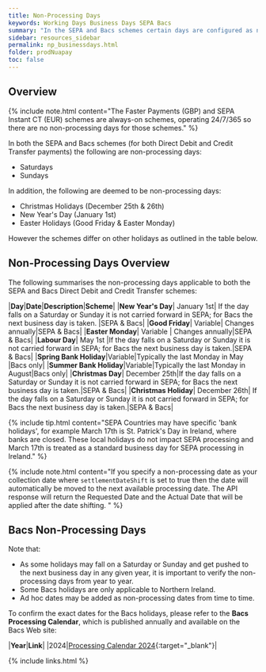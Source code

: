```yaml
---
title: Non-Processing Days
keywords: Working Days Business Days SEPA Bacs
summary: "In the SEPA and Bacs schemes certain days are configured as non-working or non-business days. On these days no payment or mandate processing is carried out. This section gives some extra details on these non-processing days."
sidebar: resources_sidebar
permalink: np_businessdays.html
folder: prodNuapay
toc: false
---
```


## Overview

{% include note.html content="The Faster Payments (GBP) and SEPA Instant CT (EUR) schemes are always-on schemes, operating 24/7/365 so there are no non-processing days for those schemes." %}


In both the SEPA and Bacs schemes (for both Direct Debit and Credit Transfer payments) the following are non-processing days:

* Saturdays
* Sundays

In addition, the following are deemed to be non-processing days:

* Christmas Holidays (December 25th & 26th)
* New Year's Day (January 1st)
* Easter Holidays (Good Friday & Easter Monday)

However the schemes differ on other holidays as outlined in the table below.

## Non-Processing Days Overview

The following summarises the non-processing days applicable to both the SEPA and Bacs Direct Debit and Credit Transfer schemes:

|**Day**|**Date**|**Description**|**Scheme**|
|**New Year's Day**| January 1st| If the day falls on a Saturday or Sunday it is not carried forward in SEPA; for Bacs the next business day is taken. |SEPA & Bacs|
|**Good Friday**| Variable| Changes annually|SEPA & Bacs|
|**Easter Monday**| Variable | Changes annually|SEPA & Bacs|
|**Labour Day**| May 1st |If the day falls on a Saturday or Sunday it is not carried forward in SEPA; for Bacs the next business day is taken.|SEPA & Bacs|
|**Spring Bank Holiday**|Variable|Typically the last Monday in May |Bacs only|
|**Summer Bank Holiday**|Variable|Typically the last Monday in August|Bacs only|
|**Christmas Day**| December 25th|If the day falls on a Saturday or Sunday it is not carried forward in SEPA; for Bacs the next business day is taken.|SEPA & Bacs|
|**Christmas Holiday**| December 26th| If the day falls on a Saturday or Sunday it is not carried forward in SEPA; for Bacs the next business day is taken.|SEPA & Bacs|

{% include tip.html content="SEPA Countries may have specific 'bank holidays', for example March 17th is St. Patrick's Day in Ireland, where banks are closed. These local holidays do not impact SEPA processing and March 17th is treated as a standard business day for SEPA processing in Ireland." %}

{% include note.html content="If you specify a non-processing date as your collection date where `settlementDateShift` is set to true then the date will automatically be moved to the next available processing date. The API response will return the Requested Date and the Actual Date that will be applied after the date shifting. " %}

## Bacs Non-Processing Days

Note that:
* As some holidays may fall on a Saturday or Sunday and get pushed to the next business day in any given year, it is important to verify the non-processing days from year to year.
* Some Bacs holidays are only applicable to Northern Ireland.
* Ad hoc dates may be added as non-processing dates from time to time.

To confirm the exact dates for the Bacs holidays, please refer to the **Bacs Processing Calendar**, which is published annually and available on the Bacs Web site:

|**Year**|**Link**|
|2024|[Processing Calendar 2024](https://www.bacs.co.uk/media/vo5l5bp1/bacs-payment-system-processing-calendar-2024.pdf){:target="_blank"}|

{% include links.html %}
